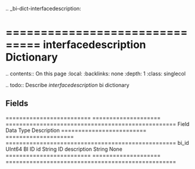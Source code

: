.. _bi-dict-interfacedescription:

===============================
interfacedescription Dictionary
===============================

.. contents:: On this page
    :local:
    :backlinks: none
    :depth: 1
    :class: singlecol

.. todo::
    Describe *interfacedescription* bi dictionary

Fields
------

========================= ==================== ==================================================
Field                     Data Type            Description
========================= ==================== ==================================================
bi_id                     UInt64               BI ID
id                        String               ID
description               String               None
========================= ==================== ==================================================

